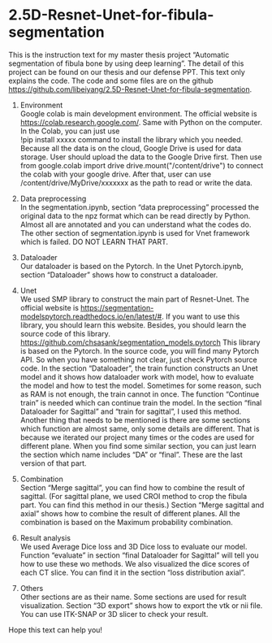 # 2.5D-Resnet-Unet-for-fibula-segmentation
This is the instruction text for my master thesis project “Automatic segmentation of fibula bone by using deep learning”. The detail of this project can be found on our thesis and our defense PPT. This text only explains the code. The code and some files are on the github https://github.com/libeiyang/2.5D-Resnet-Unet-for-fibula-segmentation.


1.	Environment  
Google colab is main development environment. The official website is https://colab.research.google.com/.
Same with Python on the computer. In the Colab, you can just use   
		!pip install xxxxx
command to install the library which you needed. Because all the data is on the cloud, Google Drive is used for data storage. User should upload the data to the Google Drive first. Then use  
from google.colab import drive
		drive.mount("/content/drive")
to connect the colab with your google drive. After that, user can use
		/content/drive/MyDrive/xxxxxxx
as the path to read or write the data.  

2.	Data preprocessing  
In the segmentation.ipynb, section “data preprocessing” processed the original data to the npz format which can be read directly by Python. Almost all are annotated and you can understand what the codes do. The other section of segmentation.ipynb is used for Vnet framework which is failed. DO NOT LEARN THAT PART.  

3.	Dataloader  
Our dataloader is based on the Pytorch. In the Unet Pytorch.ipynb, section “Dataloader” shows how to construct a dataloader.   

4.	Unet  
We used SMP library to construct the main part of Resnet-Unet. The official website is https://segmentation-modelspytorch.readthedocs.io/en/latest/#. If you want to use this library, you should learn this website. Besides, you should learn the source code of this library.  
https://github.com/chsasank/segmentation_models.pytorch
This library is based on the Pytorch. In the source code, you will find many Pytorch API. So when you have something not clear, just check Pytorch source code.
In the section “Dataloader”, the train function constructs an Unet model and it shows how dataloader work with model, how to evaluate the model and how to test the model. Sometimes for some reason, such as RAM is not enough, the train cannot in once. The function “Continue train” is needed which can continue train the model.
In the section “final Dataloader for Sagittal” and “train for sagittal”, I used this method.
Another thing that needs to be mentioned is there are some sections which function are almost same, only some details are different. That is because we iterated our project many times or the codes are used for different plane. When you find some similar section, you can just learn the section which name includes “DA” or “final”. These are the last version of that part.  

5.	Combination  
Section “Merge sagittal”, you can find how to combine the result of sagittal. (For sagittal plane, we used CROI method to crop the fibula part. You can find this method in our thesis.) Section “Merge sagittal and axial” shows how to combine the result of different planes. All the combination is based on the Maximum probability combination.   

6.	Result analysis  
We used Average Dice loss and 3D Dice loss to evaluate our model. Function “evaluate” in section “final Dataloader for Sagittal” will tell you how to use these wo methods. We also visualized the dice scores of each CT slice. You can find it in the section “loss distribution axial”.   

7.	Others  
Other sections are as their name. Some sections are used for result visualization. Section “3D export” shows how to export the vtk or nii file. You can use ITK-SNAP or 3D slicer to check your result.  


Hope this text can help you!
